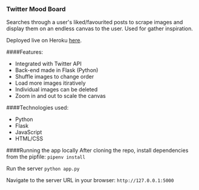 ### Twitter Mood Board
Searches through a user's liked/favourited posts to scrape images and display them on an endless canvas to the user. Used for gather inspiration.

Deployed live on Heroku [here](https://twitter-board-flaslam.herokuapp.com/).

####Features:
- Integrated with Twitter API
- Back-end made in Flask (Python)
- Shuffle images to change order
- Load more images itiratively
- Individual images can be deleted
- Zoom in and out to scale the canvas

####Technologies used:
- Python
- Flask
- JavaScript
- HTML/CSS

####Running the app locally
After cloning the repo, install dependencies from the pipfile:
`pipenv install`

Run the server
`python app.py`

 Navigate to the server URL in your browser:
 `http://127.0.0.1:5000`
